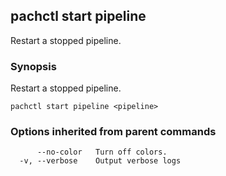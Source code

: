 ## pachctl start pipeline

Restart a stopped pipeline.

### Synopsis


Restart a stopped pipeline.

```
pachctl start pipeline <pipeline>
```

### Options inherited from parent commands

```
      --no-color   Turn off colors.
  -v, --verbose    Output verbose logs
```

